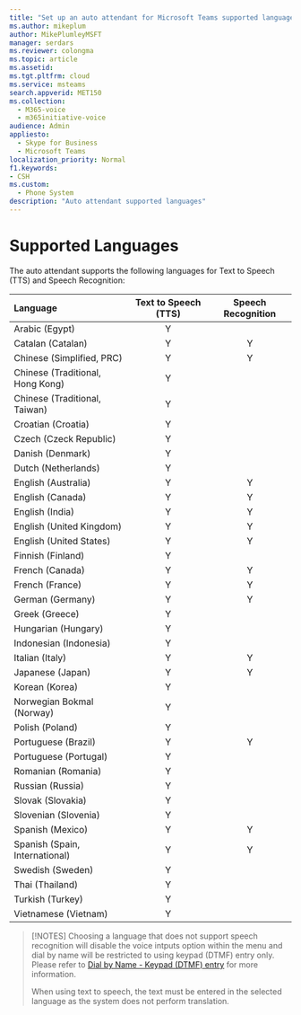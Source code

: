 ```yaml
---
title: "Set up an auto attendant for Microsoft Teams supported languages"
ms.author: mikeplum
author: MikePlumleyMSFT
manager: serdars
ms.reviewer: colongma
ms.topic: article
ms.assetid: 
ms.tgt.pltfrm: cloud
ms.service: msteams
search.appverid: MET150
ms.collection: 
  - M365-voice
  - m365initiative-voice
audience: Admin
appliesto: 
  - Skype for Business
  - Microsoft Teams
localization_priority: Normal
f1.keywords:
- CSH
ms.custom: 
  - Phone System
description: "Auto attendant supported languages"
--- 
```

# Supported Languages

The auto attendant supports the following languages for Text to Speech (TTS) and Speech Recognition:

|Language                                |Text to Speech (TTS)     |Speech Recognition                     |
|:---------------------------------------|:-----------------------:|:-------------------------------------:|
|Arabic (Egypt)                          |Y                        |                                       |
|Catalan (Catalan)	                     |Y                        |Y                                      |
|Chinese (Simplified, PRC)               |Y                        |Y                                      |
|Chinese (Traditional, Hong Kong)        |Y	                       |                                       |
|Chinese (Traditional, Taiwan)           |Y                        |                                       |	
|Croatian (Croatia)                      |Y                        |                                       |	
|Czech (Czeck Republic)                  |Y                        |                                       |	
|Danish (Denmark)                        |Y                        |                                       |	
|Dutch (Netherlands)                     |Y                        |                                       |	
|English (Australia)                     |Y                        |Y                                      |
|English (Canada)                        |Y                        |Y                                      |
|English (India)                         |Y                        |Y                                      |
|English (United Kingdom)                |Y                        |Y                                      |
|English (United States)                 |Y                        |Y                                      |
|Finnish (Finland)                       |Y                        |                                       |	
|French (Canada)                         |Y                        |Y                                      |
|French (France)                         |Y                        |Y                                      |
|German (Germany)                        |Y                        |Y                                      |
|Greek (Greece)                          |Y                        |                                       |
|Hungarian (Hungary)                     |Y                        |                                       |
|Indonesian (Indonesia)                  |Y                        |                                       |
|Italian (Italy)                         |Y                        |Y                                      |
|Japanese (Japan)                        |Y                        |Y                                      |
|Korean (Korea)                          |Y                        |                                       |	
|Norwegian Bokmal (Norway)               |Y                        |                                       |	
|Polish (Poland)                         |Y                        |                                       |	
|Portuguese (Brazil)                     |Y                        |Y                                      |
|Portuguese (Portugal)                   |Y                        |                                       |	
|Romanian (Romania)                      |Y                        |                                       |	
|Russian (Russia)                        |Y                        |                                       |	
|Slovak (Slovakia)                       |Y                        |                                       |	
|Slovenian (Slovenia)                    |Y                        |                                       |	
|Spanish (Mexico)                        |Y                        |Y                                      |
|Spanish (Spain, International)          |Y                        |Y                                      |
|Swedish (Sweden)                        |Y                        |                                       |	
|Thai (Thailand)                         |Y                        |                                       |	
|Turkish (Turkey)                        |Y                        |                                       |	
|Vietnamese (Vietnam)                    |Y                        |                                       |	

> [!NOTES]
> Choosing a language that does not support speech recognition will disable the voice intputs option within the menu and dial by name will be restricted to using keypad (DTMF) entry only. Please refer to [Dial by Name - Keypad (DTMF) entry](dial-voice-reference#dial-by-name---keypad-dtmf-entry) for more information.
>
> When using text to speech, the text must be entered in the selected language as the system does not perform translation.
